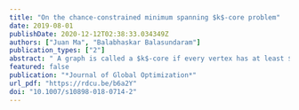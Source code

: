 ```yaml
---
title: "On the chance-constrained minimum spanning $k$-core problem"
date: 2019-08-01
publishDate: 2020-12-12T02:38:33.034349Z
authors: ["Juan Ma", "Balabhaskar Balasundaram"]
publication_types: ["2"]
abstract: " A graph is called a $k$-core if every vertex has at least $k$ neighbors. If the parameter $k$ is sufficiently large relative to the number of vertices, a $k$-core is guaranteed to possess 2-hop reachability between all pairs of vertices. Furthermore, it is guaranteed to preserve those pairwise distances under arbitrary single-vertex deletion. Hence, the concept of a $k$-core can be used to produce 2-hop survivable network designs, specifically to design inter-hub networks.  Formally, given an edge-weighted graph, the minimum spanning $k$-core problem seeks a spanning subgraph of the given graph that is a $k$-core with minimum total edge weight. For any fixed $k$, this problem is equivalent to a generalized graph matching problem and can be solved in polynomial time. This article focuses on a chance-constrained version of the minimum spanning $k$-core problem under probabilistic edge failures. We first show that this probabilistic version is NP-hard, and we conduct a polyhedral study to strengthen the formulation. The quality of bounds produced by the strengthened formulation is demonstrated through a computational study."
featured: false
publication: "*Journal of Global Optimization*"
url_pdf: "https://rdcu.be/b6a2Y"
doi: "10.1007/s10898-018-0714-2"
---
```


